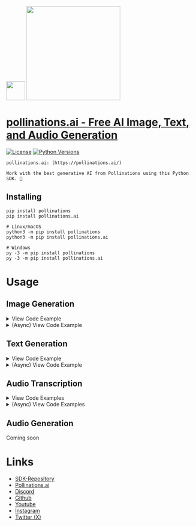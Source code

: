 <div id="header">
  <img src="https://i.ibb.co/WpWqrTN3/pollinations-logo-icon-black-png.png" width="50"/>   <img src="https://i.ibb.co/r6JZ336/sketch1700556567238.png" width="250">
</div>

# [pollinations.ai -  Free AI Image, Text, and Audio Generation](https://pypi.org/project/pollinations)
[![License](https://img.shields.io/badge/license-MIT-blue.svg)](https://github.com/pollinations-ai/pollinations.ai/blob/main/LICENSE)
[![Python Versions](https://img.shields.io/badge/python-3%20%7C%203.10--3.13-blue)](https://www.python.org/downloads/)

```
pollinations.ai: (https://pollinations.ai/)

Work with the best generative AI from Pollinations using this Python SDK. 🐝
```

## Installing
```shell
pip install pollinations
pip install pollinations.ai

# Linux/macOS
python3 -m pip install pollinations
python3 -m pip install pollinations.ai

# Windows
py -3 -m pip install pollinations
py -3 -m pip install pollinations.ai
```

# Usage

## Image Generation
<details>
<summary>View Code Example</summary>

```python
import pollinations

model = pollinations.Image()
"""
(method) def __init__(
    self: Self@Image,
    model: ImageModel | None = "flux",
    width: Width | None = 1024,
    height: Height | None = 1024,
    seed: Seed | None = "random",
    nologo: NoLogo | None = False,
    private: Private | None = False,
    enhance: Enhance | None = False,
    safe: Safe | None = False,
    referrer: Referrer | None = "pollinations.py",
    *any_kwargs_will_be_passed_in_request: Args,
    **kwargs: Kwargs,
) -> None
"""

"""
(method) def __call__(
    self: Self@Image,
    prompt: Prompt,
    negative: Negative | None = "",
    *args: Args,
    file: Filename | None = "pollinations-image.jpeg",
    save: Save = False,
    *kwargs: Kwargs
) -> PILImage
"""
image = model("A dog and cat.")
image.save("my_image.jpeg")
# Alternatively:
# image = model.Generate("A dog and cat.", file="my_image.jpeg", save=True)
```
</details>

<details>
<summary>(Async) View Code Example</summary>

```python
import pollinations

"""
(method) def __init__(
    self: Self@Image,
    model: ImageModel | None = "flux",
    width: Width | None = 1024,
    height: Height | None = 1024,
    seed: Seed | None = "random",
    nologo: NoLogo | None = False,
    private: Private | None = False,
    enhance: Enhance | None = False,
    safe: Safe | None = False,
    referrer: Referrer | None = "pollinations.py",
    *any_kwargs_will_be_passed_in_request: Args,
    **kwargs: Kwargs,
) -> None
"""

model = pollinations.Image()

"""
(method) async def Async(
    self: Self@Image,
    prompt: Prompt,
    negative: Negative | None = "",
    *args: Args,
    file: Filename | None = "pollinations-image.jpeg",
    save: Save = False,
    *kwargs: Kwargs
) -> PILImage
"""

image = await model.Async("A dog and cat.")
image.save("my_image.jpeg")
# Alternatively:
# image = await model.Async("A dog and cat.", file="my_image.jpeg", save=True)
```
</details>

## Text Generation
<details>
<summary>View Code Example</summary>

```python
import pollinations

"""
(method) def __init__(
    self: Self@Text,
    model: Model | None = "openai",
    system: System | None = "You are a helpful AI assistant.",
    contextual: Contextual | None = False,
    messages: Messages | None = [],
    private: Private | None = False,
    seed: Seed | None = "random",
    reasoning_effort: ReasoningEffort | None = "medium",
    tools: Tools | None = [],
    tool_choices: ToolChoice | None = [],
    voice: Voice | None = None,
    json_mode: JsonMode | None = False,
    referrer: Referrer | None = "pollinations.py",
    openai_endpoint: UseOpenAIEndpoint | None = False,
    *any_kwargs_will_be_passed_in_request: Args,
    **kwargs: Kwargs,
) -> None
"""

model = pollinations.Text()

"""
(method) def __call__(
    self: Self@Text,
    prompt: Prompt | None = None,
    *any_kwargs_will_be_passed_in_request: Args,
    stream: Stream | None = False,
    **kwargs: Kwargs
) -> Output
"""

print(model("Hello, what is 1 + 1?"))
# Alternatively:
# print(model.Generate("Hello, what is 1 + 1?"))


# Streaming
for token in model("Hello, what is 1 + 1?", stream=True):
    print(token, end="", flush=True)
    
# Alternatively:
# for token in model.Generate("Hello, what is 1 + 1?", stream=True):
#     print(token, end="", flush=True)
```
</details>

<details>
<summary>(Async) View Code Example</summary>

```python
import pollinations

"""
(method) def __init__(
    self: Self@Text,
    model: Model | None = "openai",
    system: System | None = "You are a helpful AI assistant.",
    contextual: Contextual | None = False,
    messages: Messages | None = [],
    private: Private | None = False,
    seed: Seed | None = "random",
    reasoning_effort: ReasoningEffort | None = "medium",
    tools: Tools | None = [],
    tool_choices: ToolChoice | None = [],
    voice: Voice | None = None,
    json_mode: JsonMode | None = False,
    referrer: Referrer | None = "pollinations.py",
    openai_endpoint: UseOpenAIEndpoint | None = False,
    *any_kwargs_will_be_passed_in_request: Args,
    **kwargs: Kwargs,
) -> None
"""

model = pollinations.Text()

"""
(method) async def Async(
    self: Self@Text,
    prompt: Prompt | None = None,
    *any_kwargs_will_be_passed_in_request: Args,
    stream: Stream | None = False,
    **kwargs: Kwargs
) -> Output
"""

print(await model.Async("Hello, what is 1 + 1?"))

# Streaming
async for token in await model.Async("Hello, what is 1 + 1?", stream=True):
    print(token, end="", flush=True)
```
</details>

## Audio Transcription
<details>
<summary>View Code Examples</summary>

```python
import pollinations

"""
(method) def __init__(
    self: Self@Text,
    model: Model | None = "openai",
    system: System | None = "You are a helpful AI assistant.",
    contextual: Contextual | None = False,
    messages: Messages | None = [],
    private: Private | None = False,
    seed: Seed | None = "random",
    reasoning_effort: ReasoningEffort | None = "medium",
    tools: Tools | None = [],
    tool_choices: ToolChoice | None = [],
    voice: Voice | None = None,
    json_mode: JsonMode | None = False,
    referrer: Referrer | None = "pollinations.py",
    openai_endpoint: UseOpenAIEndpoint | None = False,
    *any_kwargs_will_be_passed_in_request: Args,
    **kwargs: Kwargs,
) -> None
"""

model = pollinations.Text()

"""
(method) def Transcribe(
    self: Self@Text,
    file: Filename,
    *any_kwargs_will_be_passed_in_request: Args,
    **kwargs: Kwargs
) -> Output
"""

print(model.Transcribe("my_audio.mp3"))
```
</details>
<details>
<summary>(Async) View Code Examples</summary>

```python
import pollinations

"""
(method) def __init__(
    self: Self@Text,
    model: Model | None = "openai",
    system: System | None = "You are a helpful AI assistant.",
    contextual: Contextual | None = False,
    messages: Messages | None = [],
    private: Private | None = False,
    seed: Seed | None = "random",
    reasoning_effort: ReasoningEffort | None = "medium",
    tools: Tools | None = [],
    tool_choices: ToolChoice | None = [],
    voice: Voice | None = None,
    json_mode: JsonMode | None = False,
    referrer: Referrer | None = "pollinations.py",
    openai_endpoint: UseOpenAIEndpoint | None = False,
    *any_kwargs_will_be_passed_in_request: Args,
    **kwargs: Kwargs,
) -> None
"""

model = pollinations.Text()

"""
(method) def Transcribe(
    self: Self@Text,
    file: Filename,
    *any_kwargs_will_be_passed_in_request: Args,
    **kwargs: Kwargs
) -> Output
"""

print(await model.TranscribeAsync("my_audio.mp3"))
```
</details>

## Audio Generation
Coming soon

# Links
- [SDK-Repository](https://github.com/pollinations-ai/pollinations.ai)
- [Pollinations.ai](https://pollinations.ai/)
- [Discord](https://discord.gg/8HqSRhJVxn)
- [Github](https://github.com/pollinations)
- [Youtube](https://www.youtube.com/channel/UCk4yKnLnYfyUmCCbDzOZOug)
- [Instagram](https://instagram.com/pollinations_ai)
- [Twitter (X)](https://twitter.com/pollinations_ai)